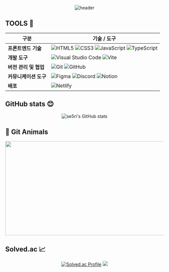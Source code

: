 
<div align="center">

![header](https://capsule-render.vercel.app/api?type=blur&height=300&color=gradient&text=se5ri&strokeWidth=2&section=footer&reversal=true&fontAlign=50&stroke=E0E0E0&fontSize=55&textBg=false)
</div>

<!-- body -->
## TOOLS 🔧

<div align="center">
   
| 구분                  | 기술 / 도구                                                                                                                                                                                                                                                                                                                                                                                                                            |
| --------------------- | -------------------------------------------------------------------------------------------------------------------------------------------------------------------------------------------------------------------------------------------------------------------------------------------------------------------------------------------------------------------------------------------------------------------------------------- |
| **프론트엔드 기술**   | ![HTML5](https://img.shields.io/badge/HTML5-E34F26?style=for-the-badge&logo=html5&logoColor=white) ![CSS3](https://img.shields.io/badge/CSS3-1572B6?style=for-the-badge&logo=css3&logoColor=white) ![JavaScript](https://img.shields.io/badge/JavaScript-F7DF1E?style=for-the-badge&logo=javascript&logoColor=black) ![TypeScript](https://img.shields.io/badge/TypeScript-3178C6?style=for-the-badge&logo=typescript&logoColor=white) |
| **개발 도구**         | ![Visual Studio Code](https://img.shields.io/badge/Visual_Studio_Code-0078D4?style=for-the-badge&logo=visual%20studio%20code&logoColor=white) ![Vite](https://img.shields.io/badge/Vite-646CFF?style=for-the-badge&logo=vite&logoColor=white)                                                                                                                                                                                          |
| **버전 관리 및 협업** | ![Git](https://img.shields.io/badge/Git-F05032?style=for-the-badge&logo=git&logoColor=white) ![GitHub](https://img.shields.io/badge/GitHub-181717?style=for-the-badge&logo=github&logoColor=white)                                                                                                                                                                                                                                     |
| **커뮤니케이션 도구** | ![Figma](https://img.shields.io/badge/figma-f01f7a.svg?style=for-the-badge&logo=figma&logoColor=white) ![Discord](https://img.shields.io/badge/Discord-7289DA?style=for-the-badge&logo=discord&logoColor=white) ![Notion](https://img.shields.io/badge/Notion-000000?style=for-the-badge&logo=notion&logoColor=white)                                                                                                                  |
| **배포**              | ![Netlify](https://img.shields.io/badge/Netlify-00C7B7?style=for-the-badge&logo=netlify&logoColor=white)                                                                                                                                                                                                                                                                                                                               |
   
</div> 

## GitHub stats 😊

<div align="center">
  
![se5ri's GitHub stats](https://github-readme-stats.vercel.app/api?username=se5ri&show_icons=true&theme=radical)

</div>

## 🐧 Git Animals

<div align="center">
<a href="https://www.gitanimals.org/en_US?utm_medium=image&utm_source=se5ri&utm_content=farm">
<img
  src="https://render.gitanimals.org/farms/se5ri"
  width="600"
  height="300"
/>
</a>
</div>

## Solved.ac 📈

<div align="center">
  
[![Solved.ac Profile](http://mazassumnida.wtf/api/v2/generate_badge?boj=se5ri)](https://solved.ac/se5ri/) <img src="http://mazandi.herokuapp.com/api?handle=se5ri&theme=warm"/>

</div>
